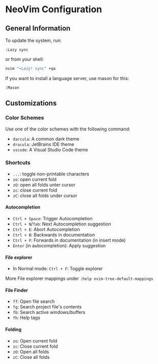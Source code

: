 # NeoVim Configuration
## General Information
To update the system, run:

```
:Lazy sync
```

or from your shell:

```bash
nvim "+Lazy! sync" +qa
```

If you want to install a language server, use mason for this:

```
:Mason
```

## Customizations
### Color Schemes
Use one of the color schemes with the following command:

- `darcula`: A common dark theme
- `dracula`: JetBrains IDE theme
- `vscode`: A Visual Studio Code theme

### Shortcuts
- `...`: toggle non-printable characters
- `zo`: open current fold
- `zO`: open all folds unter cursor
- `zc`: close current fold
- `zC`: close all folds under cursor

#### Autocompletion
- `Ctrl + Space`: Trigger Autocompletion
- `Ctrl + N`/`Tab`: Next Autocompletion suggestion
- `Ctrl + E`: Abort Autocompletion
- `Ctrl + B`: Backwards in documentation
- `Ctrl + F`: Forwards in documentation (in insert mode)
- `Enter` (in autocompletion): Apply suggestion

#### File explorer
- In Normal mode: `Ctrl + F`: Toggle explorer

More File explorer mappings under `:help nvim-tree-default-mappings`

#### File Finder
- `ff`: Open file search
- `fg`: Search project file's contents
- `fb`: Search active windows/buffers
- `fh`: Help tags

#### Folding
- `zo`: Open current fold
- `zc`: Close current fold
- `zO`: Open all folds
- `zC`: Close all folds

